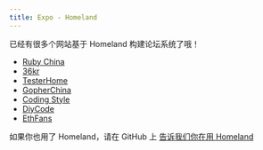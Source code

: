 ```yaml
---
title: Expo - Homeland
---
```


已经有很多个网站基于 Homeland 构建论坛系统了哦！

* [Ruby China](https://ruby-china.org)
* [36kr](http://36kr.com/)
* [TesterHome](https://testerhome.com)
* [GopherChina](https://gocn.vip)
* [Coding Style](https://codingstyle.cn)
* [DiyCode](http://www.diycode.cc/)
* [EthFans](http://ethfans.org)

如果你也用了 Homeland，请在 GitHub 上 <a href="https://github.com/ruby-china/gethomeland.com/issues/new" target="_blank" class="btn btn-primary">告诉我们你在用 Homeland</a>
